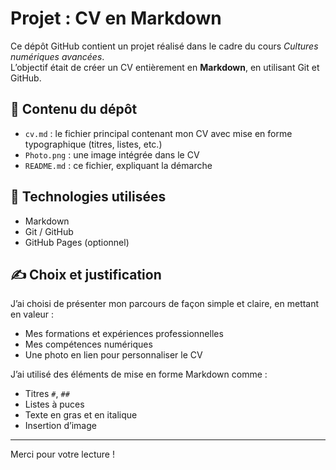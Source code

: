 # Projet : CV en Markdown

Ce dépôt GitHub contient un projet réalisé dans le cadre du cours *Cultures numériques avancées*.  
L’objectif était de créer un CV entièrement en **Markdown**, en utilisant Git et GitHub.

## 📁 Contenu du dépôt

- `cv.md` : le fichier principal contenant mon CV avec mise en forme typographique (titres, listes, etc.)
- `Photo.png` : une image intégrée dans le CV
- `README.md` : ce fichier, expliquant la démarche

## 🧰 Technologies utilisées

- Markdown
- Git / GitHub
- GitHub Pages (optionnel)

## ✍️ Choix et justification

J’ai choisi de présenter mon parcours de façon simple et claire, en mettant en valeur :
- Mes formations et expériences professionnelles
- Mes compétences numériques
- Une photo en lien pour personnaliser le CV

J’ai utilisé des éléments de mise en forme Markdown comme :
- Titres `#`, `##`
- Listes à puces
- Texte en gras et en italique
- Insertion d’image

---

Merci pour votre lecture !

